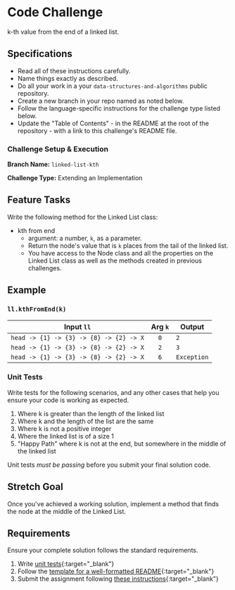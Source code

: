 # Code Challenge

k-th value from the end of a linked list.

## Specifications

- Read all of these instructions carefully.
- Name things exactly as described.
- Do all your work in a your `data-structures-and-algorithms` public repository.
- Create a new branch in your repo named as noted below.
- Follow the language-specific instructions for the challenge type listed below.
- Update the "Table of Contents" - in the README at the root of the repository - with a link to this challenge's README file.

### Challenge Setup & Execution

**Branch Name:** `linked-list-kth`

**Challenge Type:** Extending an Implementation

## Feature Tasks

Write the following method for the Linked List class:

- kth from end
  - argument: a number, `k`, as a parameter.
  - Return the node's value that is `k` places from the tail of the linked list.
  - You have access to the Node class and all the properties on the Linked List class as well as the methods created in previous challenges.

## Example

### `ll.kthFromEnd(k)`

| Input `ll` | Arg `k` | Output |
|-----|:----:|----|
| `head -> {1} -> {3} -> {8} -> {2} -> X` | `0` | `2` |
| `head -> {1} -> {3} -> {8} -> {2} -> X` | `2` | `3` |
| `head -> {1} -> {3} -> {8} -> {2} -> X` | `6` | `Exception` |

### Unit Tests

Write tests for the following scenarios, and any other cases that help you ensure your code is working as expected.

1. Where k is greater than the length of the linked list
2. Where k and the length of the list are the same
3. Where k is not a positive integer
4. Where the linked list is of a size 1
5. "Happy Path" where k is not at the end, but somewhere in the middle of the linked list

Unit tests *must be passing* before you submit your final solution code.

## Stretch Goal

Once you've achieved a working solution, implement a method that finds the node at the middle of the Linked List.

## Requirements

Ensure your complete solution follows the standard requirements.

1. Write [unit tests](../../Challenge_Testing){:target="_blank"}
1. Follow the [template for a well-formatted README](../../Challenge_Documentation){:target="_blank"}
1. Submit the assignment following [these instructions](../../Challenge_Submission){:target="_blank"}
